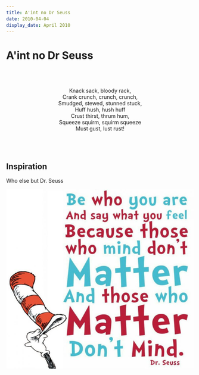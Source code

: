 ```yaml
---
title: A'int no Dr Seuss
date: 2010-04-04
display_date: April 2010
---
```


# A'int no Dr Seuss

<center><br></center>
<center><br></center>
<center><br></center>
<center>Knack sack, bloody rack,</center>
<center>Crank crunch, crunch, crunch,</center>
<center>Smudged, stewed, stunned stuck,</center>
<center>Huff hush, hush huff</center>
<center>Crust thirst, thrum hum,</center>
<center>Squeeze squirm, squirm squeeze</center>
<center>Must gust, lust rust!</center>
<center><br></center>
<center><br></center>
<center><br></center>
  

## Inspiration
Who else but Dr. Seuss

![](../../resources/dr-seuss-quote-be-who-you-are.jpg)




[seuss]: https://en.wikipedia.org/wiki/Dr._Seuss
